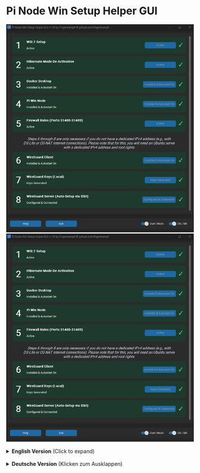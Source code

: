 # Pi Node Win Setup Helper GUI

![Screenshot 1](screenshot/Screenshot%202025-10-11%20153442.png)
![Screenshot 2](screenshot/Screenshot%202025-10-11%20153442.png)

<details>
<summary><strong>English Version</strong> (Click to expand)</summary>
<br>

A GUI tool to simplify the setup of a Pi Network Node on Windows. This tool automates the installation and configuration of the necessary components.

---

### ✨ Features

The tool provides a simple user interface to perform the following tasks:

* **WSL2 Features:** Activates the necessary Windows Features for the Windows Subsystem for Linux (WSL2).
* **Hibernate Mode:** Checks if hibernate mode is active, which can interfere with the continuous operation of the node.
* **Docker Desktop:** Installs the latest version of Docker Desktop and sets it to start automatically.
* **Pi Node Software:** Installs the Pi Node Windows application and configures it to start automatically.
* **Firewall Rules:** Automatically creates the required inbound and outbound firewall rules for ports `31400` to `31409`.
* **WireGuard Client:** Installs the WireGuard VPN client.
* **WireGuard Keys:** Generates local key pairs for a secure VPN connection.
* **WireGuard Server Setup:** Automatically configures a WireGuard peer on a Linux server via SSH for a seamless VPN connection.
    * ⚠️ **Note:** The UDP port 51820 must be opened in the firewall of the server provider, which is usually done via their web interface.
    * ⚠️ **Note:** The TCP ports 31400-31409 must be opened in the firewall of the server provider, which is usually done via their web interface.

---

### 💻 System Requirements

* **Operating System:** Windows 11
    * ⚠️ **Note:** This script has been **tested exclusively on Windows 11**. It may work on Windows 10, but this has not been verified and is not guaranteed.
* **Installation Type:** For the script to function correctly, a **fresh, full, and genuine Windows installation** is required. The script may not work properly on modified or "Lite" versions of Windows, as essential system components could be missing.
* **Server:** An Ubuntu server with a public IPv4 address and root access must be available

---

### 🚀 Usage

1.  Download the released file 'Pi_Node_Win_Setup_Helper_GUI_v1.1.exe'.
2.  Run the file as an administrator. The tool will attempt to request these permissions itself if they are missing.
3.  The user interface displays the status of each component:
    * ✅ **Green Checkmark:** The component is already correctly installed or configured.
    * ❌ **Red Cross:** The component is missing or needs to be configured.
4.  Click the corresponding buttons to start each action.
   
---

### 📹 Youtube Howto Video:
https://youtu.be/33ltH5KaADg?feature=shared

---

### ⚠️ Disclaimer

Use of this tool is at your **own risk**. It performs system-level changes (e.g., software installation, activation of Windows features, firewall rules). The author assumes no liability for any potential problems or damage to your system.

---

### ✍️ Author & Contact

* **Author:** Fingerkrampf
* **Contact:** via Telegram at [PiNetzwerkDeutschland](https://t.me/PiNetzwerkDeutschland)

---

### 📜 License

This project is licensed under the **MIT License**.

Copyright (c) 2025 Fingerkrampf

Permission is hereby granted, free of charge, to any person obtaining a copy of this software and associated documentation files (the "Software"), to deal in the Software without restriction, including without limitation the rights to use, copy, modify, merge, publish, distribute, sublicense, and/or sell copies of the Software, and to permit persons to whom the Software is furnished to do so, subject to the following conditions:

The above copyright notice and this permission notice shall be included in all copies or substantial portions of the Software.

THE SOFTWARE IS PROVIDED "AS IS", WITHOUT WARRANTY OF ANY KIND, EXPRESS OR IMPLIED, INCLUDING BUT NOT LIMITED TO THE WARRANTIES OF MERCHANTABILITY, FITNESS FOR A PARTICULAR PURPOSE AND NONINFRINGEMENT. IN NO EVENT SHALL THE AUTHORS OR COPYRIGHT HOLDERS BE LIABLE FOR ANY CLAIM, DAMAGES OR OTHER LIABILITY, WHETHER IN AN ACTION OF CONTRACT, TORT OR OTHERWISE, ARISING FROM, OUT OF OR IN CONNECTION WITH THE SOFTWARE OR THE USE OR OTHER DEALINGS IN THE SOFTWARE.

</details>

<br>

<details>
<summary><strong>Deutsche Version</strong> (Klicken zum Ausklappen)</summary>
<br>

Ein GUI-Tool zur Vereinfachung der Einrichtung eines Pi Network Nodes unter Windows. Dieses Tool automatisiert die Installation und Konfiguration der notwendigen Komponenten.

---

### ✨ Features

Das Tool bietet eine einfache Benutzeroberfläche, um die folgenden Aufgaben auszuführen:

* **WSL2-Features:** Aktiviert die notwendigen Windows-Features für das Windows Subsystem for Linux (WSL2).
* **Ruhezustand:** Überprüft, ob der Ruhezustand aktiv ist, was für den Dauerbetrieb des Nodes hinderlich sein kann.
* **Docker Desktop:** Installiert die neueste Version von Docker Desktop und richtet den Autostart ein.
* **Pi Node Software:** Installiert die Pi Node Windows-Anwendung und konfiguriert den Autostart.
* **Firewall-Regeln:** Erstellt automatisch die benötigten eingehenden und ausgehenden Firewall-Regeln für die Ports `31400` bis `31409`.
* **WireGuard Client:** Installiert den WireGuard VPN-Client.
* **WireGuard Schlüssel:** Generiert lokale Schlüsselpaare für eine sichere VPN-Verbindung.
* **WireGuard Server-Setup:** Konfiguriert automatisch einen WireGuard-Peer auf einem Linux-Server via SSH für eine nahtlose VPN-Verbindung.
* **Server:** Es muss ein Ubuntu Server mit einer öffentlichen IPv4-Adresse zur Verfügung stehen.
    * ⚠️ **Hinweis:** Der UDP-Port 51820 muss in der Firewall des Serveranbieters (meist über deren Webinterface) freigegeben werden.
    * ⚠️ **Hinweis:** Die TCP-Ports 31400-31409 müssen in der Firewall des Serveranbieters (meist über deren Webinterface) freigegeben werden.
---

### 💻 Systemanforderungen

* **Betriebssystem:** Windows 11
    * ⚠️ **Hinweis:** Das Skript wurde **ausschließlich unter Windows 11 getestet**. Es ist möglich, dass es auch unter Windows 10 funktioniert, dies wurde jedoch nicht überprüft und wird nicht garantiert.
* **Installationsart:** Für eine einwandfreie Funktion wird eine **frische, vollwertige und originale Windows-Installation** vorausgesetzt. Das Skript funktioniert möglicherweise nicht ordnungsgemäß auf modifizierten oder "Lite"-Versionen von Windows, da wichtige Systemkomponenten fehlen könnten.
* **Server:** Ein Ubuntu-Server mit einer öffentlichen IPv4-Adresse und Root-Zugriff muss verfügbar sein.

---

### 🚀 Benutzung

1.  Downloade die veröffentlichte Datei 'Pi_Node_Win_Setup_Helper_GUI_v1.1.exe'.
2.  Führe die Datei als Administrator aus. Das Tool wird versuchen, die Berechtigungen selbst anzufordern, falls sie fehlen.
3.  Die Benutzeroberfläche zeigt den Status der einzelnen Komponenten an:
    * ✅ **Grüner Haken:** Die Komponente ist bereits korrekt installiert oder konfiguriert.
    * ❌ **Rotes Kreuz:** Die Komponente fehlt oder muss konfiguriert werden.
4.  Klicke auf die entsprechenden Schaltflächen, um die jeweilige Aktion zu starten.

---

### 📹 Youtube Howto Video:
https://youtu.be/YVXERVwJiTI?feature=shared

--

### ⚠️ Haftungsausschluss

Die Nutzung dieses Tools erfolgt auf **eigene Gefahr**. Es werden systemnahe Änderungen vorgenommen (z.B. Installation von Software, Aktivierung von Windows-Features, Firewall-Regeln). Der Autor übernimmt keine Haftung für eventuell auftretende Probleme oder Schäden am System.

---

### ✍️ Autor & Kontakt

* **Autor:** Fingerkrampf
* **Kontakt:** via Telegram bei [PiNetzwerkDeutschland](https://t.me/PiNetzwerkDeutschland)

---

### 📜 Lizenz

Dieses Projekt steht unter der **MIT License**.

Copyright (c) 2025 Fingerkrampf

Hiermit wird allen Personen, die eine Kopie dieser Software und der zugehörigen Dokumentationsdateien (die „Software“) erhalten, unentgeltlich die Erlaubnis erteilt, die Software uneingeschränkt zu nutzen, insbesondere das Recht, sie zu verwenden, zu kopieren, zu ändern, zusammenzufügen, zu veröffentlichen, zu verteilen, unterzulizenzieren und/oder Kopien der Software zu verkaufen, und diese Rechte unter den folgenden Bedingungen anderen Personen zu übertragen:

Der obige Urheberrechtsvermerk und dieser Genehmigungsvermerk müssen in allen Kopien oder wesentlichen Teilen der Software enthalten sein.

Die Software wird „so wie sie ist“ und ohne jegliche ausdrückliche oder stillschweigende Gewährleistung bereitgestellt, insbesondere für die Gewährleistung der Marktgängigkeit, der Eignung für einen bestimmten Zweck und der Nichtverletzung von Rechten Dritter. DIE AUTOREN ODER URHEBERRECHTSINHABER SIND IN KEINEM FALL FÜR JEGLICHE ANSPRÜCHE, SCHÄDEN ODER ANDERE VERBINDLICHKEITEN VERANTWORTLICH, OB AUS VERTRAG, UNERLAUBTER HANDLUNG ODER ANDERWEITIG, DIE AUS DER SOFTWARE ODER DER VERWENDUNG ODER ANDEREN UMGANG MIT DER SOFTWARE ENTSTEHEN, DAMIT IN VERBINDUNG STEHEN.

</details>
